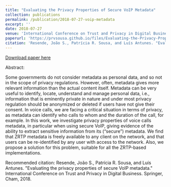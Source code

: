 ```yaml
---
title: "Evaluating the Privacy Properties of Secure VoIP Metadata"
collection: publications
permalink: /publication/2018-07-27-voip-metadata
excerpt: ''
date: 2018-07-27
venue: 'International Conference on Trust and Privacy in Digital Business (TrustBus 2018)'
paperurl: 'https://prvsousa.github.io/files/Evaluating-the-Privacy-Properties-of-Secure-VoIP-Metadata-15th-International-Conference-TrustBus-2018-Regensburg-Germany-September-5-6-2018-Proceedings.pdf'
citation: 'Resende, João S., Patrícia R. Sousa, and Luís Antunes. "Evaluating the privacy properties of secure VoIP metadata." International Conference on Trust and Privacy in Digital Business. Springer, Cham, 2018.'
---
```


[Download paper here](https://prvsousa.github.io/files/Evaluating-the-Privacy-Properties-of-Secure-VoIP-Metadata-15th-International-Conference-TrustBus-2018-Regensburg-Germany-September-5-6-2018-Proceedings.pdf)

Abstract:

Some governments do not consider metadata as personal data, and so not in the scope of privacy regulations. However, often, metadata gives more relevant information than the actual content itself. Metadata can be very useful to identify, locate, understand and manage personal data, i.e., information that is eminently private in nature and under most privacy regulation should be anonymized or deleted if users have not give their consent. In voice calls, we are facing a critical situation in terms of privacy, as metadata can identify who calls to whom and the duration of the call, for example. In this work, we investigate privacy properties of voice calls metadata, in particular when using secure VoIP, giving evidence of the ability to extract sensitive information from its (“secure”) metadata. We find that ZRTP metadata is freely available to any client on the network, and that users can be re-identified by any user with access to the network. Also, we propose a solution for this problem, suitable for all the ZRTP-based implementations.

Recommended citation: Resende, João S., Patrícia R. Sousa, and Luís Antunes. "Evaluating the privacy properties of secure VoIP metadata." International Conference on Trust and Privacy in Digital Business. Springer, Cham, 2018.